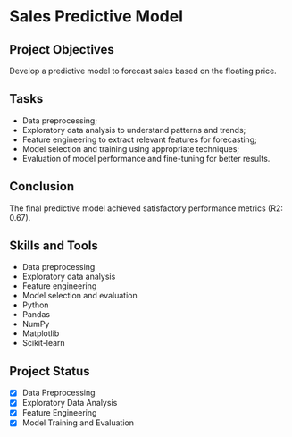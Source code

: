 # Sales Predictive Model

## Project Objectives

Develop a predictive model to forecast sales based on the floating price.

## Tasks
- Data preprocessing;
- Exploratory data analysis to understand patterns and trends;
- Feature engineering to extract relevant features for forecasting;
- Model selection and training using appropriate techniques;
- Evaluation of model performance and fine-tuning for better results.

## Conclusion

The final predictive model achieved satisfactory performance metrics (R2: 0.67).

## Skills and Tools 

- Data preprocessing
- Exploratory data analysis
- Feature engineering
- Model selection and evaluation
- Python
- Pandas
- NumPy
- Matplotlib
- Scikit-learn

## Project Status
- [x] Data Preprocessing
- [x] Exploratory Data Analysis
- [x] Feature Engineering
- [x] Model Training and Evaluation
